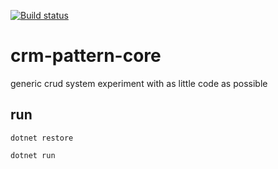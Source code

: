 [![Build status](https://ci.appveyor.com/api/projects/status/flpyf6t899rsvbue/branch/master?svg=true)](https://ci.appveyor.com/project/YoeriVD/crm-pattern-core/branch/master)

# crm-pattern-core
generic crud system experiment with as little code as possible

## run
`dotnet restore`

`dotnet run`
